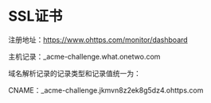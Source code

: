 # SSL证书

注册地址：https://www.ohttps.com/monitor/dashboard

主机记录：_acme-challenge.what.onetwo.com

域名解析记录的记录类型和记录值统一为：

CNAME：_acme-challenge.jkmvn8z2ek8g5dz4.ohttps.com

